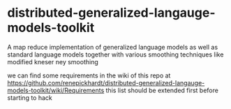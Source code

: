 distributed-generalized-langauge-models-toolkit
===============================================

A map reduce implementation of generalized language models as well as standard language models together with various smoothing techniques like modified kneser ney smoothing

we can find some requirements in the wiki of this repo at https://github.com/renepickhardt/distributed-generalized-langauge-models-toolkit/wiki/Requirements this list should be extended first before starting to hack
